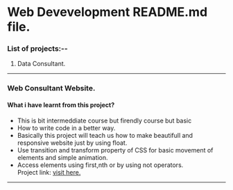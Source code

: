 #       Web Devevelopment README.md file.
###      List of projects:--
1. Data Consultant.
----------------------
### Web Consultant Website.
#### What i have learnt from this project?
* This is bit intermeddiate course but  firendly course but basic 
* How to write code in a better way.
* Basically this project will teach us how to make beautifull and responsive website just by using float.
* Use transition and transform property of CSS for basic movement of elements and simple animation.
* Access elements using first,nth or by using not operators.
<br>Project link: [visit here.](https://www.youtube.com/playlist?list=PLV_UxN5br4ixxHVzgLczedjJLHFFeAoA9)
----------------------